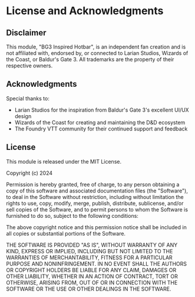 # License and Acknowledgments

## Disclaimer
This module, "BG3 Inspired Hotbar", is an independent fan creation and is not affiliated with, endorsed by, or connected to Larian Studios, Wizards of the Coast, or Baldur's Gate 3. All trademarks are the property of their respective owners.

## Acknowledgments
Special thanks to:
- Larian Studios for the inspiration from Baldur's Gate 3's excellent UI/UX design
- Wizards of the Coast for creating and maintaining the D&D ecosystem
- The Foundry VTT community for their continued support and feedback

## License
This module is released under the MIT License.

Copyright (c) 2024

Permission is hereby granted, free of charge, to any person obtaining a copy of this software and associated documentation files (the "Software"), to deal in the Software without restriction, including without limitation the rights to use, copy, modify, merge, publish, distribute, sublicense, and/or sell copies of the Software, and to permit persons to whom the Software is furnished to do so, subject to the following conditions:

The above copyright notice and this permission notice shall be included in all copies or substantial portions of the Software.

THE SOFTWARE IS PROVIDED "AS IS", WITHOUT WARRANTY OF ANY KIND, EXPRESS OR IMPLIED, INCLUDING BUT NOT LIMITED TO THE WARRANTIES OF MERCHANTABILITY, FITNESS FOR A PARTICULAR PURPOSE AND NONINFRINGEMENT. IN NO EVENT SHALL THE AUTHORS OR COPYRIGHT HOLDERS BE LIABLE FOR ANY CLAIM, DAMAGES OR OTHER LIABILITY, WHETHER IN AN ACTION OF CONTRACT, TORT OR OTHERWISE, ARISING FROM, OUT OF OR IN CONNECTION WITH THE SOFTWARE OR THE USE OR OTHER DEALINGS IN THE SOFTWARE. 